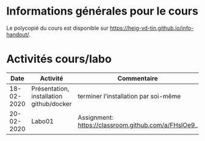 # Informations générales pour le cours

Le polycopié du cours est disponible sur https://heig-vd-tin.github.io/info-handout/.

# Activités cours/labo
| Date | Activité | Commentaire |
|---|---|---|
|18-02-2020 | Présentation, installation github/docker | terminer l'installation par soi-même |
|20-02-2020 | Labo01 | Assignment: https://classroom.github.com/a/FHslOe9_ |

